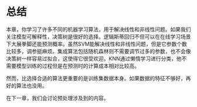 # 总结

本章，你学习了许多不同的机器学习算法，用于解决线性和非线性问题。如果我们关注模型可解释性，决策树是很好的选择。逻辑斯蒂回归不但可以在在线学习场景下大展拳脚还能预测概率。虽然SVM能解决线性和非线性问题，但是它参数个数比较多，调参挺麻烦。集成算法包括随机森林则不需要调节过多的参数，也不会像决策树一样容易过拟合，这使得它很受欢迎。KNN通过懒惰学习进行分类，他不需要模型训练的过程但是在预测时的计算成本相对比较高。


然而，比选择合适的算法更重要的是训练集数据本身。如果数据的特征不够好，再好的算法也没用。


在下一章，我们会讨论预处理涉及到的内容。


